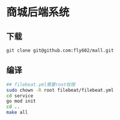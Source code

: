 # 商城后端系统

## 下载
```
git clone git@github.com:fly602/mall.git
```

## 编译
```sh
## filebeat.yml需要root权限
sudo chown -R root filebeat/filebeat.yml
cd service
go mod init
cd ..
make all
```
